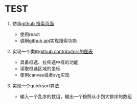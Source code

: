 # TEST

1. 仿造[github 搜索页面][github_search]  
    * 使用react
    * 调用[github api][github_api_v3]实现搜索功能

2. 实现一个类似[github contributors的图表][chart]  
    * 具备框选、拉伸选中框的功能
    * 读取框选区域的坐标
    * 使用canvas或者svg实现

3. 实现一个quicksort算法  

   * 输入一个乱序的数组，输出一个按照从小到大排序的数组

[github_search]:https://github.com/search?q=git
[github_api_v3]:https://developer.github.com/v3/
[chart]:https://github.com/D-Y-Innovations/chc/graphs/contributors?from=2018-05-27&to=2018-06-05&type=c

